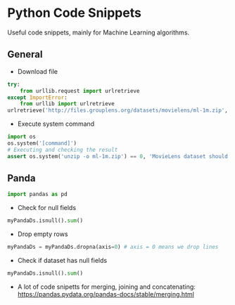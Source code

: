 # Python Code Snippets

Useful code snippets, mainly for Machine Learning algorithms.

## General

* Download file
```python
try:
    from urllib.request import urlretrieve
except ImportError:
    from urllib import urlretrieve
urlretrieve('http://files.grouplens.org/datasets/movielens/ml-1m.zip', 'ml-1m.zip')
```
* Execute system command
```python
import os
os.system('[command]')
# Executing and checking the result
assert os.system('unzip -o ml-1m.zip') == 0, 'MovieLens dataset should be downloaded and unziped correctly'
```
## Panda
```python
import pandas as pd
```

* Check for null fields
```python
myPandaDs.isnull().sum()
```
* Drop empty rows
```python
myPandaDs = myPandaDs.dropna(axis=0) # axis = 0 means we drop lines
```
* Check if dataset has null fields
```python
myPandaDs.isnull().sum()
```
* A lot of code snipetts for merging, joining and concatenating: https://pandas.pydata.org/pandas-docs/stable/merging.html

